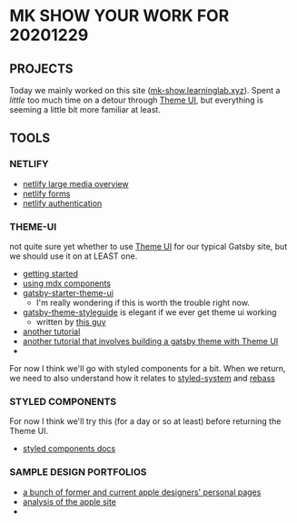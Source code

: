 

# MK SHOW YOUR WORK FOR 20201229

## PROJECTS

Today we mainly worked on this site ([mk-show.learninglab.xyz](https://mk-show.learninglab.xyz)). Spent a *little* too much time on a detour through [Theme UI](https://theme-ui.com), but everything is seeming a little bit more familiar at least.


## TOOLS

### NETLIFY

* [netlify large media overview](https://docs.netlify.com/large-media/overview/?_ga=2.135696824.865004604.1609043573-1867965387.1608479529)
* [netlify forms](https://docs.netlify.com/forms/setup/?_ga=2.135696824.865004604.1609043573-1867965387.1608479529)
* [netlify authentication](https://docs.netlify.com/visitor-access/oauth-provider-tokens/)

### THEME-UI

not quite sure yet whether to use [Theme UI](https://theme-ui.com/) for our typical Gatsby site, but we should use it on at LEAST one.

* [getting started](https://theme-ui.com/getting-started/)
* [using mdx components](https://theme-ui.com/mdx-components)
* [gatsby-starter-theme-ui](https://github.com/KyleAMathews/gatsby-starter-theme-ui)
	* I'm really wondering if this is worth the trouble right now.
* [gatsby-theme-styleguide](https://www.gatsbyjs.com/plugins/@lekoarts/gatsby-theme-styleguide/?=theme%20ui) is elegant if we ever get theme ui working
	* written by [this guy](https://www.lekoarts.de/en)
* [another tutorial](https://egghead.io/lessons/gatsby-make-gatsby-themes-extendable-with-gatsby-theme-ui)
* [another tutorial that involves building a gatsby theme with Theme UI](https://hashinteractive.com/blog/how-to-create-your-own-gatsby-js-theme-part-two/)
* 

For now I think we'll go with styled components for a bit. When we return, we need to also understand how it relates to [styled-system](https://styled-system.com/) and [rebass](https://rebassjs.org/)


### STYLED COMPONENTS

For now I think we'll try this (for a day or so at least) before returning the Theme UI.

* [styled components docs](https://styled-components.com/docs/basics#installation)

### SAMPLE DESIGN PORTFOLIOS

* [a bunch of former and current apple designers' personal pages](https://medium.com/bestfolios/6-amazing-portfolio-websites-by-apple-designers-194f200a5034)
* [analysis of the apple site](https://uxdesign.cc/autopsy-of-an-apple-webpage-cbfebed98b6c)
* 